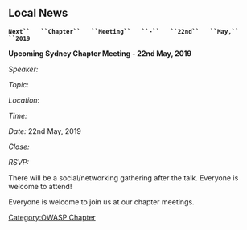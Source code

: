 ## Local News

**`Next``   ``Chapter``   ``Meeting``   ``-``   ``22nd``   ``May,``
 ``2019`**

**Upcoming Sydney Chapter Meeting - 22nd May, 2019**

*Speaker:*

*Topic*:

*Location*:

*Time:* 

*Date:* 22nd May, 2019

*Close:* 

*RSVP:* 

There will be a social/networking gathering after the talk. Everyone is
welcome to attend\!

Everyone is welcome to join us at our chapter meetings.

[Category:OWASP Chapter](Category:OWASP_Chapter "wikilink")